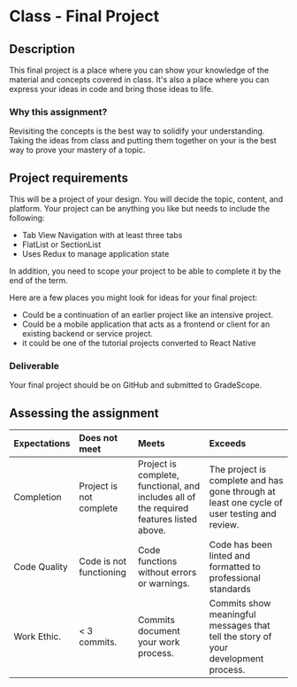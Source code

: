 # Class - Final Project

## Description 

This final project is a place where you can show your knowledge of the material and concepts covered in class. It's also a place where you can express your ideas in code and bring those ideas to life. 

### Why this assignment?

Revisiting the concepts is the best way to solidify your understanding. Taking the ideas from class and putting them together on your is the best way to prove your mastery of a topic. 

## Project requirements

This will be a project of your design. You will decide the topic, content, and platform. Your project can be anything you like but needs to include the following: 

- Tab View Navigation with at least three tabs
- FlatList or SectionList 
- Uses Redux to manage application state

In addition, you need to scope your project to be able to complete it by the end of the term. 

Here are a few places you might look for ideas for your final project: 

- Could be a continuation of an earlier project like an intensive project. 
- Could be a mobile application that acts as a frontend or client for an existing backend or service project. 
- it could be one of the tutorial projects converted to React Native

### Deliverable

Your final project should be on GitHub and submitted to GradeScope. 

## Assessing the assignment

| Expectations | Does not meet | Meets  | Exceeds  |
|:-------------|:--------------|:-------|:---------|
| Completion | Project is not complete | Project is complete, functional, and includes all of the required features listed above. | The project is complete and has gone through at least one cycle of user testing and review. |
| Code Quality | Code is not functioning | Code functions without errors or warnings. | Code has been linted and formatted to professional standards |
| Work Ethic.  | < 3 commits. | Commits document your work process. | Commits show meaningful messages that tell the story of your development process. |
